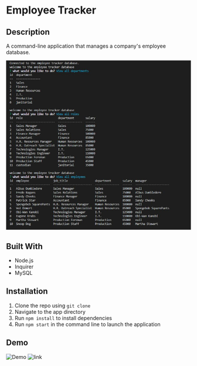 # Employee Tracker

## Description

A command-line application that manages a company's employee database.

![Screenshots](media/screenshot.JPG)

## Built With

- Node.js
- Inquirer
- MySQL

## Installation

1. Clone the repo using `git clone`
2. Navigate to the app directory
3. Run `npm install` to install dependencies
4. Run `npm start` in the command line to launch the application

## Demo

![Demo](media/demo.gif)
![link](https://drive.google.com/file/d/1PeAl6FVcAuQNuKvMQMYnc9MPuwD4ShfG/view)